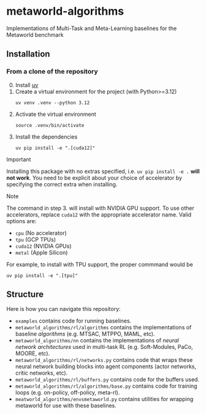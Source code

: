 # metaworld-algorithms
Implementations of Multi-Task and Meta-Learning baselines for the Metaworld benchmark

## Installation

### From a clone of the repository

0. Install [uv](https://docs.astral.sh/uv/)
1. Create a virtual environment for the project (with Python>=3.12)
   ```
   uv venv .venv --python 3.12
   ```
3. Activate the virtual environment
   ```
   source .venv/bin/activate
   ```
5. Install the dependencies
   ```
   uv pip install -e ".[cuda12]"
   ```

> [!Important]
> Installing this package with no extras specified, i.e. `uv pip install -e .` **will not work**.
> You need to be explicit about your choice of accelerator by specifying the correct extra when installing.

> [!NOTE]
> The command in step 3. will install with NVIDIA GPU support. To use other accelerators, replace `cuda12` with the appropriate accelerator name.
> Valid options are:
> - `cpu` (No accelerator)
> - `tpu` (GCP TPUs)
> - `cuda12` (NVIDIA GPUs)
> - `metal` (Apple Silicon)
>
> For example, to install with TPU support, the proper commmand would be
> ```
> uv pip install -e ".[tpu]"
> ```


## Structure

Here is how you can navigate this repository:

- `examples` contains code for running baselines.
- `metaworld_algorithms/rl/algorithms` contains the implementations of baseline *algorithms* (e.g. MTSAC, MTPPO, MAML, etc).
- `metaworld_algorithms/nn` contains the implementations of *neural network architectures* used in multi-task RL (e.g. Soft-Modules, PaCo, MOORE, etc).
- `metaworld_algorithms/rl/networks.py` contains code that wraps these neural network building blocks into agent components (actor networks, critic networks, etc).
- `metaworld_algorithms/rl/buffers.py` contains code for the buffers used.
- `metaworld_algorithms/rl/algorithms/base.py` contains code for training loops (e.g. on-policy, off-policy, meta-rl).
- `meatworld_algorithms/envsmetaworld.py` contains utilities for wrapping metaworld for use with these baselines.

